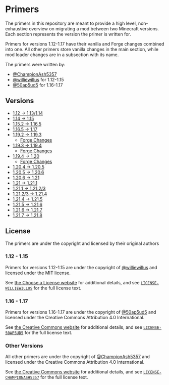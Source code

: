 # Primers

The primers in this repository are meant to provide a high level, non-exhaustive overview on migrating a mod between two Minecraft versions. Each section represents the version the primer is written for.

Primers for versions 1.12-1.17 have their vanilla and Forge changes combined into one. All other primers store vanilla changes in the main section, while mod loader changes are in a subsection with its name.

The primers were written by:
* [@ChampionAsh5357](https://github.com/ChampionAsh5357)
* [@williewillus](https://github.com/williewillus) for 1.12-1.15
* [@50ap5ud5](https://github.com/50ap5ud5) for 1.16-1.17

## Versions

* [1.12 -> 1.13/1.14](./1.14/index.md)
* [1.14 -> 1.15](./1.15/index.md)
* [1.15.2 -> 1.16.5](./1.16.5/index.md)
* [1.16.5 -> 1.17](./1.17/index.md)
* [1.19.2 -> 1.19.3](./1.19.3/index.md)
    * [Forge Changes](./1.19.3/forge.md)
* [1.19.3 -> 1.19.4](./1.19.4/index.md)
    * [Forge Changes](./1.19.4/forge.md)
* [1.19.4 -> 1.20](./1.20/index.md)
    * [Forge Changes](./1.20/forge.md)
* [1.20.4 -> 1.20.5](./1.20.5/index.md)
* [1.20.5 -> 1.20.6](./1.20.6/index.md)
* [1.20.6 -> 1.21](./1.21/index.md)
* [1.21 -> 1.21.1](./1.21.1/index.md)
* [1.21.1 -> 1.21.2/3](./1.21.2/index.md)
* [1.21.2/3 -> 1.21.4](./1.21.4/index.md)
* [1.21.4 -> 1.21.5](./1.21.5/index.md)
* [1.21.5 -> 1.21.6](./1.21.6/index.md)
* [1.21.6 -> 1.21.7](./1.21.7/index.md)
* [1.21.7 -> 1.21.8](./1.21.8/index.md)

## License

The primers are under the copyright and licensed by their original authors

### 1.12 - 1.15

Primers for versions 1.12-1.15 are under the copyright of [@williewillus](https://github.com/williewillus) and licensed under the MIT license.

See [the Choose a License website](https://choosealicense.com/licenses/mit/) for additional details, and see [`LICENSE-WILLIEWILLUS`](LICENSE-WILLIEWILLUS) for the full license text.

### 1.16 - 1.17

Primers for versions 1.16-1.17 are under the copyright of [@50ap5ud5](https://github.com/50ap5ud5) and licensed under the Creative Commons Attribution 4.0 International.

See [the Creative Commons website](https://creativecommons.org/licenses/by/4.0/) for additional details, and see [`LICENSE-50AP5UD5`](LICENSE-50AP5UD5) for the full license text.

### Other Versions

All other primers are under the copyright of [@ChampionAsh5357](https://github.com/ChampionAsh5357) and licensed under the Creative Commons Attribution 4.0 International.

See [the Creative Commons website](https://creativecommons.org/licenses/by/4.0/) for additional details, and see [`LICENSE-CHAMPIONASH5357`](LICENSE-CHAMPIONASH5357) for the full license text.
